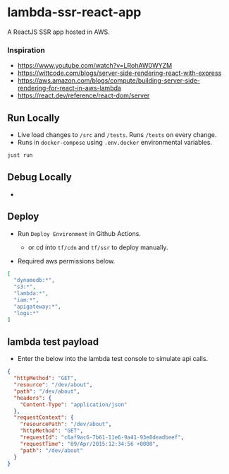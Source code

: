 # lambda-ssr-react-app

A ReactJS SSR app hosted in AWS.

### Inspiration

- https://www.youtube.com/watch?v=LRohAW0WYZM
- https://wittcode.com/blogs/server-side-rendering-react-with-express
- https://aws.amazon.com/blogs/compute/building-server-side-rendering-for-react-in-aws-lambda
- https://react.dev/reference/react-dom/server

## Run Locally

- Live load changes to `/src` and `/tests`. Runs `/tests` on every change.
- Runs in `docker-compose` using `.env.docker` environmental variables.

```sh
just run
```

## Debug Locally

- 

## Deploy

- Run `Deploy Environment` in Github Actions.
  - or cd into `tf/cdn` and `tf/ssr` to deploy manually.

- Required aws permissions below.

```json
[
  "dynamodb:*", 
  "s3:*", 
  "lambda:*", 
  "iam:*",
  "apigateway:*",
  "logs:*"
]
```

## lambda test payload

- Enter the below into the lambda test console to simulate api calls.

```json
{
  "httpMethod": "GET",
  "resource": "/dev/about",
  "path": "/dev/about",
  "headers": {
    "Content-Type": "application/json"
  },
  "requestContext": {
    "resourcePath": "/dev/about",
    "httpMethod": "GET",
    "requestId": "c6af9ac6-7b61-11e6-9a41-93e8deadbeef",
    "requestTime": "09/Apr/2015:12:34:56 +0000",
    "path": "/dev/about"
  }
}
```